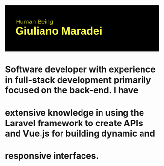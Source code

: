 ![Cabeçalho](https://github.com/giulianomaradei/giulianomaradei/blob/cb68875d1742dc32a3f94c9249a0e17cd51a8d86/header.png)


# Software developer with experience in full-stack development primarily focused on the back-end. I have
# extensive knowledge in using the Laravel framework to create APIs and Vue.js for building dynamic and
# responsive interfaces. 
